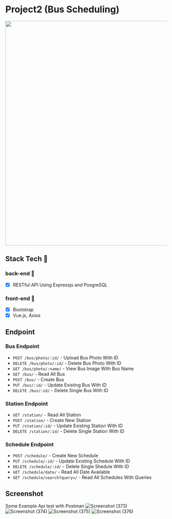 # Project2 (Bus Scheduling)
<img src="https://user-images.githubusercontent.com/58234878/95007917-32ce0180-063f-11eb-86f0-03c2c1f8cea9.png" width="700">

## Stack Tech :dart:

### back-end :wrench:
- [x] RESTful API Using Expressjs and PosgreSQL

### front-end :art:
- [x] Bootstrap
- [x] Vue.js, Axios

## Endpoint
### Bus Endpoint
* `POST /bus/photo/:id/` - Upload Bus Photo With ID
* `DELETE /bus/photo/:id/` - Delete Bus Photo With ID
* `GET /bus/photo/:name/` - View Bus Image With Bus Name
* `GET /bus/` - Read All Bus
* `POST /bus/` - Create Bus
* `PUT /bus/:id/` - Update Existing Bus With ID
* `DELETE /bus/:id/` - Delete Single Bus With ID

### Station Endpoint
* `GET /station/` - Read All Station
* `POST /station/` - Create New Station
* `PUT /station/:id/` - Update Existing Station With ID
* `DELETE /station/:id/` - Delete Single Station With ID

### Schedule Endpoint
* `POST /schedule/` - Create New Schedule
* `PUT /schedule/:id/` - Update Existing Schedule With ID
* `DELETE /schedule/:id/` - Delete Single Shedule With ID
* `GET /schedule/date/` - Read All Date Available
* `GET /schedule/search?query=/` - Read All Schedules With Queries

## Screenshot

Some Example Api test with Postman
![Screenshot (373)](https://user-images.githubusercontent.com/58234878/95008262-78d89480-0642-11eb-83aa-188ffa329614.png)
![Screenshot (374)](https://user-images.githubusercontent.com/58234878/95008264-7aa25800-0642-11eb-8d4c-6ff589bf8009.png)
![Screenshot (375)](https://user-images.githubusercontent.com/58234878/95008266-7bd38500-0642-11eb-87ac-d436d93e09f7.png)
![Screenshot (376)](https://user-images.githubusercontent.com/58234878/95008259-76763a80-0642-11eb-9779-5d5b2b516711.png)








